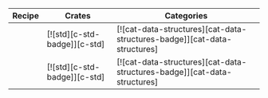 | Recipe | Crates | Categories |
|--------|--------|------------|
|  | [![std][c-std-badge]][c-std] | [![cat-data-structures][cat-data-structures-badge]][cat-data-structures] |
|  | [![std][c-std-badge]][c-std] | [![cat-data-structures][cat-data-structures-badge]][cat-data-structures] |
